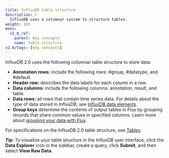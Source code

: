 ```yaml
---
title: InfluxDB table structure
description: >
  InfluxDB uses a columnar system to structure tables.
weight: 103
menu:
  v2_0_ref:
    parent: Key concepts
    name: Table structure
v2.0/tags: [key concepts]
---
```


InfluxDB 2.0 uses the following columnar table structure to store data:

- **Annotation rows:** include the following rows: #group, #datatype, and #default.
- **Header row:** describes the data labels for each column in a row.
- **Data columns:** include the following columns: annotation, result, and table.
- **Data rows:** all rows that contain time series data. For details about the type of data stored in InfluxDB, see [InfluxDB data elements](/v2.0/reference/key-concepts/data-elements/).
- **Group keys** determine the contents of output tables in Flux by grouping records that share common values in specified columns. Learn more about [grouping your data with Flux](/v2.0/query-data/flux/group-data/).

For specifications on the InfluxDB 2.0 table structure, see [Tables](/v2.0/reference/syntax/annotated-csv/#tables).

**_Tip:_** To visualize your table structure in the InfluxDB user interface, click the **Data Explorer** icon
in the sidebar, create a query, click **Submit**, and then select **View Raw Data**.
